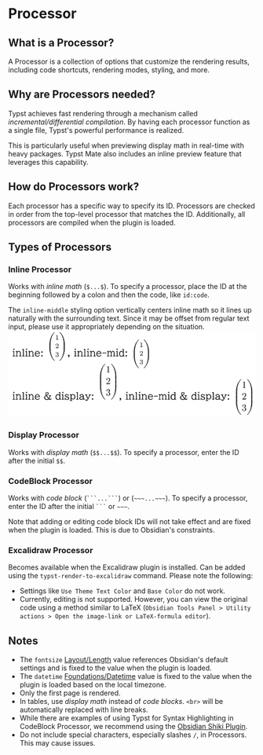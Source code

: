# Processor

## What is a Processor?

A Processor is a collection of options that customize the rendering results, including code shortcuts, rendering modes, styling, and more.

## Why are Processors needed?

Typst achieves fast rendering through a mechanism called *incremental/differential compilation*.
By having each processor function as a single file, Typst's powerful performance is realized.

This is particularly useful when previewing display math in real-time with heavy packages.
Typst Mate also includes an inline preview feature that leverages this capability.

## How do Processors work?

Each processor has a specific way to specify its ID.
Processors are checked in order from the top-level processor that matches the ID.
Additionally, all processors are compiled when the plugin is loaded.

## Types of Processors

### Inline Processor

Works with *inline math* (`$...$`).
To specify a processor, place the ID at the beginning followed by a colon and then the code, like `id:code`.

The `inline-middle` styling option vertically centers inline math so it lines up naturally with the surrounding text. Since it may be offset from regular text input, please use it appropriately depending on the situation.
[![Screenshot](https://raw.githubusercontent.com/azyarashi/obsidian-typst-mate/main/assets/inline.png)](#inline)

### Display Processor

Works with *display math* (`$$...$$`).
To specify a processor, enter the ID after the initial `$$`.

### CodeBlock Processor

Works with *code block* (<code>\`\`\`...\`\`\`</code>) or (`~~~...~~~`).
To specify a processor, enter the ID after the initial <code>\`\`\`</code> or `~~~`.

Note that adding or editing code block IDs will not take effect and are fixed when the plugin is loaded. This is due to Obsidian's constraints.

### Excalidraw Processor

Becomes available when the Excalidraw plugin is installed. Can be added using the `typst-render-to-excalidraw` command.
Please note the following:

- Settings like `Use Theme Text Color` and `Base Color` do not work.
- Currently, editing is not supported. However, you can view the original code using a method similar to LaTeX (`Obsidian Tools Panel > Utility actions > Open the image-link or LaTeX-formula editor`).

## Notes

- The `fontsize` [Layout/Length](https://typst.app/docs/reference/layout/length/) value references Obsidian's default settings and is fixed to the value when the plugin is loaded.
- The `datetime` [Foundations/Datetime](https://typst.app/docs/reference/foundations/datetime/) value is fixed to the value when the plugin is loaded based on the local timezone.
- Only the first page is rendered.
- In tables, use *display math* instead of *code blocks*. `<br>` will be automatically replaced with line breaks.
- While there are examples of using Typst for Syntax Highlighting in CodeBlock Processor, we recommend using the [Obsidian Shiki Plugin](https://github.com/mProjectsCode/obsidian-shiki-plugin).
- Do not include special characters, especially slashes `/`, in Processors. This may cause issues.